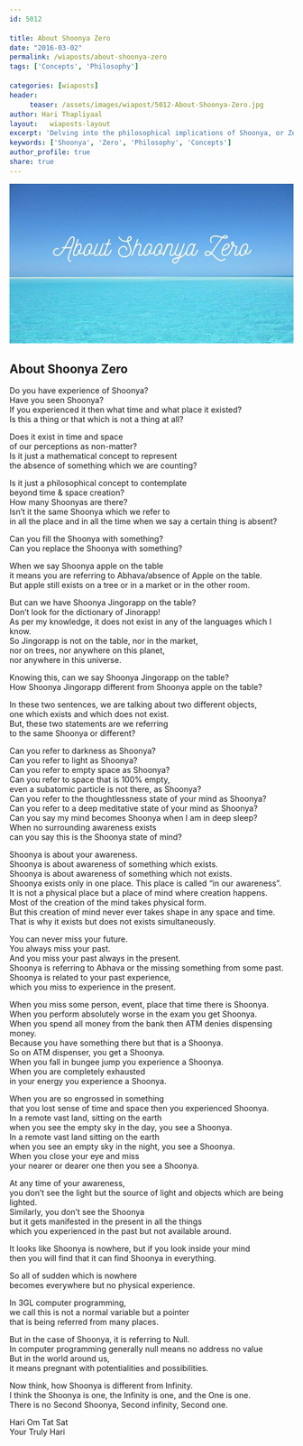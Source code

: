 ```yaml
--- 
id: 5012

title: About Shoonya Zero
date: "2016-03-02"
permalink: /wiaposts/about-shoonya-zero
tags: ['Concepts', 'Philosophy']    

categories: [wiaposts] 
header:
     teaser: /assets/images/wiapost/5012-About-Shoonya-Zero.jpg
author: Hari Thapliyaal 
layout:   wiaposts-layout
excerpt: 'Delving into the philosophical implications of Shoonya, or Zero, in various contexts.' 
keywords: ['Shoonya', 'Zero', 'Philosophy', 'Concepts']
author_profile: true 
share: true 
---
```


![About Shoonya Zero](/assets/images/wiapost/5012-About-Shoonya-Zero.jpg)     
   
## About Shoonya Zero     
   
Do you have experience of Shoonya?     
Have you seen Shoonya?     
If you experienced it then what time and what place it existed?     
Is this a thing or that which is not a thing at all?    
    
Does it exist in time and space     
of our perceptions as non-matter?     
Is it just a mathematical concept to represent     
the absence of something which we are counting?    
    
Is it just a philosophical concept to contemplate     
beyond time &amp; space creation?     
How many Shoonyas are there?     
Isn’t it the same Shoonya which we refer to     
in all the place and in all the time when we say a certain thing is absent?    
    
Can you fill the Shoonya with something?     
Can you replace the Shoonya with something?    
    
When we say Shoonya apple on the table     
it means you are referring to Abhava/absence of Apple on the table.     
But apple still exists on a tree or in a market or in the other room.    
    
But can we have Shoonya Jingorapp on the table?     
Don’t look for the dictionary of Jinorapp!     
As per my knowledge, it does not exist in any of the languages which I know.     
So Jingorapp is not on the table, nor in the market,     
nor on trees, nor anywhere on this planet,     
nor anywhere in this universe.    
    
Knowing this, can we say Shoonya Jingorapp on the table?     
How Shoonya Jingorapp different from Shoonya apple on the table?    
    
In these two sentences, we are talking about two different objects,     
one which exists and which does not exist.     
But, these two statements are we referring     
to the same Shoonya or different?    
    
Can you refer to darkness as Shoonya?     
Can you refer to light as Shoonya?     
Can you refer to empty space as Shoonya?     
Can you refer to space that is 100% empty,     
even a subatomic particle is not there, as Shoonya?     
Can you refer to the thoughtlessness state of your mind as Shoonya?     
Can you refer to a deep meditative state of your mind as Shoonya?     
Can you say my mind becomes Shoonya when I am in deep sleep?     
When no surrounding awareness exists     
can you say this is the Shoonya state of mind?    
    
Shoonya is about your awareness.     
Shoonya is about awareness of something which exists.     
Shoonya is about awareness of something which not exists.     
Shoonya exists only in one place. This place is called “in our awareness”.     
It is not a physical place but a place of mind where creation happens.     
Most of the creation of the mind takes physical form.     
But this creation of mind never ever takes shape in any space and time.     
That is why it exists but does not exists simultaneously.    
    
You can never miss your future.     
You always miss your past.     
And you miss your past always in the present.     
Shoonya is referring to Abhava or the missing something from some past.     
Shoonya is related to your past experience,     
which you miss to experience in the present.    
    
When you miss some person, event, place that time there is Shoonya.     
When you perform absolutely worse in the exam you get Shoonya.     
When you spend all money from the bank then ATM denies dispensing money.     
Because you have something there but that is a Shoonya.     
So on ATM dispenser, you get a Shoonya.     
When you fall in bungee jump you experience a Shoonya.     
When you are completely exhausted     
in your energy you experience a Shoonya.    
    
When you are so engrossed in something     
that you lost sense of time and space then you experienced Shoonya.     
In a remote vast land, sitting on the earth     
when you see the empty sky in the day, you see a Shoonya.     
In a remote vast land sitting on the earth     
when you see an empty sky in the night, you see a Shoonya.     
When you close your eye and miss     
your nearer or dearer one then you see a Shoonya.    
    
At any time of your awareness,     
you don’t see the light but the source of light and objects which are being lighted.     
Similarly, you don’t see the Shoonya     
but it gets manifested in the present in all the things     
which you experienced in the past but not available around.    
    
It looks like Shoonya is nowhere, but if you look inside your mind     
then you will find that it can find Shoonya in everything.    
    
So all of sudden which is nowhere     
becomes everywhere but no physical experience.    
    
In 3GL computer programming,     
we call this is not a normal variable but a pointer     
that is being referred from many places.    
    
But in the case of Shoonya, it is referring to Null.     
In computer programming generally null means no address no value     
But in the world around us,     
it means pregnant with potentialities and possibilities.    
    
Now think, how Shoonya is different from Infinity.     
I think the Shoonya is one, the Infinity is one, and the One is one.     
There is no Second Shoonya, Second infinity, Second one.    
    
Hari Om Tat Sat     
Your Truly Hari    
